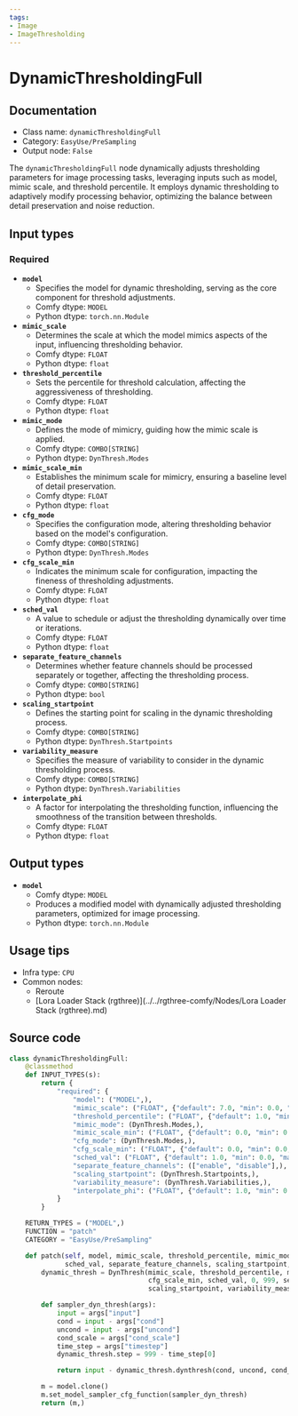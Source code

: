 ```yaml
---
tags:
- Image
- ImageThresholding
---
```


# DynamicThresholdingFull
## Documentation
- Class name: `dynamicThresholdingFull`
- Category: `EasyUse/PreSampling`
- Output node: `False`

The `dynamicThresholdingFull` node dynamically adjusts thresholding parameters for image processing tasks, leveraging inputs such as model, mimic scale, and threshold percentile. It employs dynamic thresholding to adaptively modify processing behavior, optimizing the balance between detail preservation and noise reduction.
## Input types
### Required
- **`model`**
    - Specifies the model for dynamic thresholding, serving as the core component for threshold adjustments.
    - Comfy dtype: `MODEL`
    - Python dtype: `torch.nn.Module`
- **`mimic_scale`**
    - Determines the scale at which the model mimics aspects of the input, influencing thresholding behavior.
    - Comfy dtype: `FLOAT`
    - Python dtype: `float`
- **`threshold_percentile`**
    - Sets the percentile for threshold calculation, affecting the aggressiveness of thresholding.
    - Comfy dtype: `FLOAT`
    - Python dtype: `float`
- **`mimic_mode`**
    - Defines the mode of mimicry, guiding how the mimic scale is applied.
    - Comfy dtype: `COMBO[STRING]`
    - Python dtype: `DynThresh.Modes`
- **`mimic_scale_min`**
    - Establishes the minimum scale for mimicry, ensuring a baseline level of detail preservation.
    - Comfy dtype: `FLOAT`
    - Python dtype: `float`
- **`cfg_mode`**
    - Specifies the configuration mode, altering thresholding behavior based on the model's configuration.
    - Comfy dtype: `COMBO[STRING]`
    - Python dtype: `DynThresh.Modes`
- **`cfg_scale_min`**
    - Indicates the minimum scale for configuration, impacting the fineness of thresholding adjustments.
    - Comfy dtype: `FLOAT`
    - Python dtype: `float`
- **`sched_val`**
    - A value to schedule or adjust the thresholding dynamically over time or iterations.
    - Comfy dtype: `FLOAT`
    - Python dtype: `float`
- **`separate_feature_channels`**
    - Determines whether feature channels should be processed separately or together, affecting the thresholding process.
    - Comfy dtype: `COMBO[STRING]`
    - Python dtype: `bool`
- **`scaling_startpoint`**
    - Defines the starting point for scaling in the dynamic thresholding process.
    - Comfy dtype: `COMBO[STRING]`
    - Python dtype: `DynThresh.Startpoints`
- **`variability_measure`**
    - Specifies the measure of variability to consider in the dynamic thresholding process.
    - Comfy dtype: `COMBO[STRING]`
    - Python dtype: `DynThresh.Variabilities`
- **`interpolate_phi`**
    - A factor for interpolating the thresholding function, influencing the smoothness of the transition between thresholds.
    - Comfy dtype: `FLOAT`
    - Python dtype: `float`
## Output types
- **`model`**
    - Comfy dtype: `MODEL`
    - Produces a modified model with dynamically adjusted thresholding parameters, optimized for image processing.
    - Python dtype: `torch.nn.Module`
## Usage tips
- Infra type: `CPU`
- Common nodes:
    - Reroute
    - [Lora Loader Stack (rgthree)](../../rgthree-comfy/Nodes/Lora Loader Stack (rgthree).md)



## Source code
```python
class dynamicThresholdingFull:
    @classmethod
    def INPUT_TYPES(s):
        return {
            "required": {
                "model": ("MODEL",),
                "mimic_scale": ("FLOAT", {"default": 7.0, "min": 0.0, "max": 100.0, "step": 0.5}),
                "threshold_percentile": ("FLOAT", {"default": 1.0, "min": 0.0, "max": 1.0, "step": 0.01}),
                "mimic_mode": (DynThresh.Modes,),
                "mimic_scale_min": ("FLOAT", {"default": 0.0, "min": 0.0, "max": 100.0, "step": 0.5}),
                "cfg_mode": (DynThresh.Modes,),
                "cfg_scale_min": ("FLOAT", {"default": 0.0, "min": 0.0, "max": 100.0, "step": 0.5}),
                "sched_val": ("FLOAT", {"default": 1.0, "min": 0.0, "max": 100.0, "step": 0.01}),
                "separate_feature_channels": (["enable", "disable"],),
                "scaling_startpoint": (DynThresh.Startpoints,),
                "variability_measure": (DynThresh.Variabilities,),
                "interpolate_phi": ("FLOAT", {"default": 1.0, "min": 0.0, "max": 1.0, "step": 0.01}),
            }
        }

    RETURN_TYPES = ("MODEL",)
    FUNCTION = "patch"
    CATEGORY = "EasyUse/PreSampling"

    def patch(self, model, mimic_scale, threshold_percentile, mimic_mode, mimic_scale_min, cfg_mode, cfg_scale_min,
              sched_val, separate_feature_channels, scaling_startpoint, variability_measure, interpolate_phi):
        dynamic_thresh = DynThresh(mimic_scale, threshold_percentile, mimic_mode, mimic_scale_min, cfg_mode,
                                   cfg_scale_min, sched_val, 0, 999, separate_feature_channels == "enable",
                                   scaling_startpoint, variability_measure, interpolate_phi)

        def sampler_dyn_thresh(args):
            input = args["input"]
            cond = input - args["cond"]
            uncond = input - args["uncond"]
            cond_scale = args["cond_scale"]
            time_step = args["timestep"]
            dynamic_thresh.step = 999 - time_step[0]

            return input - dynamic_thresh.dynthresh(cond, uncond, cond_scale, None)

        m = model.clone()
        m.set_model_sampler_cfg_function(sampler_dyn_thresh)
        return (m,)

```
